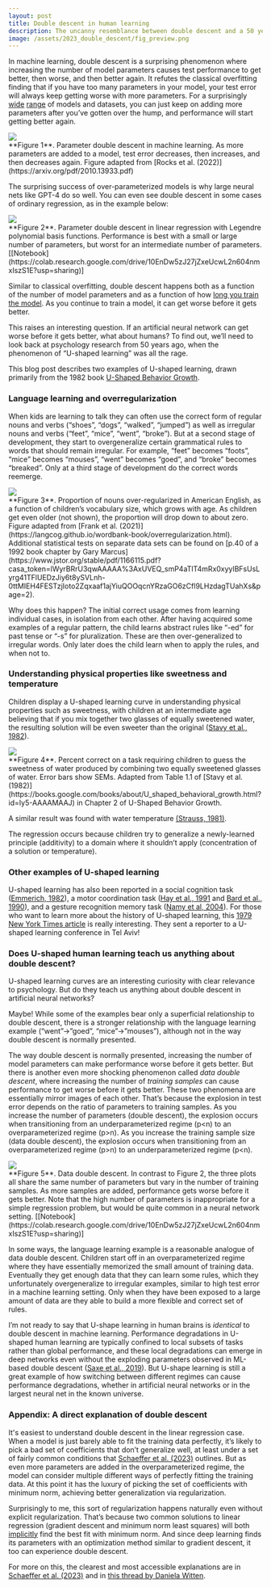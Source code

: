 ```yaml
---
layout: post
title: Double descent in human learning
description: The uncanny resemblance between double descent and a 50 year old theory from psychology 
image: /assets/2023_double_descent/fig_preview.png
---
```


In machine learning, double descent is a surprising phenomenon where increasing the number of model parameters causes test performance to get better, then worse, and then better again. It refutes the classical overfitting finding that if you have too many parameters in your model, your test error will always keep getting worse with more parameters. For a surprisingly [wide](https://arxiv.org/pdf/2303.14151.pdf) [range](https://arxiv.org/pdf/1912.02292.pdf) of models and datasets, you can just keep on adding more parameters after you’ve gotten over the hump, and performance will start getting better again. 


<div class="wrapper">
  <img src='/assets/2023_double_descent/fig_double_descent.png' class="inner" style="position:relative border: #222 2px solid; max-width:100%;" >
  <div class="caption">**Figure 1**. Parameter double descent in machine learning. As more parameters are added to a model, test error decreases, then increases, and then decreases again. Figure adapted from [Rocks et al. (2022)](https://arxiv.org/pdf/2010.13933.pdf)
  </div>
</div>

The surprising success of over-parameterized models is why large neural nets like GPT-4 do so well. You can even see double descent in some cases of ordinary regression, as in the example below:

<div class="wrapper">
  <img src='/assets/2023_double_descent/fig_poly_double_descent.png' class="inner" style="position:relative border: #222 2px solid; max-width:100%;" >
  <div class="caption">**Figure 2**. Parameter double descent in linear regression with Legendre polynomial basis functions. Performance is best with a small or large number of parameters, but worst for an intermediate number of parameters. [[Notebook](https://colab.research.google.com/drive/10EnDw5zJ27jZxeUcwL2n604nmxIszS1E?usp=sharing)]
  </div>
</div>


Similar to classical overfitting, double descent happens both as a function of the number of model parameters and as a function of how [long you train the model](https://arxiv.org/pdf/1912.02292.pdf). As you continue to train a model, it can get worse before it gets better.

This raises an interesting question. If an artificial neural network can get worse before it gets better, what about humans? To find out, we’ll need to look back at psychology research from 50 years ago, when the phenomenon of “U-shaped learning” was all the rage.

This blog post describes two examples of U-shaped learning, drawn primarily from the 1982 book [U-Shaped Behavior Growth](https://books.google.com/books/about/U_shaped_behavioral_growth.html?id=Iy5-AAAAMAAJ).

### Language learning and overregularization
When kids are learning to talk they can often use the correct form of regular nouns and verbs (“shoes”, “dogs”, “walked”, “jumped”) as well as irregular nouns and verbs (“feet”, “mice”, “went”, “broke”). But at a second stage of development, they start to overgeneralize certain grammatical rules to words that should remain irregular. For example, “feet” becomes “foots”, “mice” becomes “mouses”, “went” becomes “goed”, and “broke” becomes “breaked”. Only at a third stage of development do the correct words reemerge.

<div class="wrapper">
  <img src='/assets/2023_double_descent/fig_overregularization.png' class="inner" style="position:relative border: #222 2px solid; max-width:40%;" >
  <div class="caption">**Figure 3**. Proportion of nouns over-regularized in American English, as a function of children’s vocabulary size, which grows with age. As children get even older (not shown), the proportion will drop down to about zero. Figure adapted from [Frank et al. (2021)](https://langcog.github.io/wordbank-book/overregularization.html). Additional statistical tests on separate data sets can be found on [p.40 of a 1992 book chapter by Gary Marcus](https://www.jstor.org/stable/pdf/1166115.pdf?casa_token=lWyrBRrU3qwAAAAA%3AxUVEQ_smP4aTlT4mRx0xyylBFsUsLyrg41TFlUEDzJiy6t8ySVLnh-0ttMIEH4FESTzjIoto2Zqxaaf1ajYiuQOOqcnYRzaGO6zCfl9LHzdagTUahXs&page=2).
  </div>
</div>

Why does this happen? The initial correct usage comes from learning individual cases, in isolation from each other. After having acquired some examples of a regular pattern, the child learns abstract rules like “-ed” for past tense or “-s” for pluralization. These are then over-generalized to irregular words. Only later does the child learn when to apply the rules, and when not to.

### Understanding physical properties like sweetness and temperature
Children display a U-shaped learning curve in understanding physical properties such as sweetness, with children at an intermediate age believing that if you mix together two glasses of equally sweetened water, the resulting solution will be even sweeter than the original ([Stavy et al., 1982](https://books.google.com/books/about/U_shaped_behavioral_growth.html?id=Iy5-AAAAMAAJ)). 

<div class="wrapper">
  <img src='/assets/2023_double_descent/fig_sweetness.png' class="inner" style="position:relative border: #222 2px solid; max-width:100%;" >
  <div class="caption">**Figure 4**. Percent correct on a task requiring children to guess the sweetness of water produced by combining two equally sweetened glasses of water. Error bars show SEMs. Adapted from Table 1.1 of [Stavy et al. (1982)](https://books.google.com/books/about/U_shaped_behavioral_growth.html?id=Iy5-AAAAMAAJ) in Chapter 2 of U-Shaped Behavior Growth. 
  </div>
</div>


A similar result was found with water temperature [(Strauss, 1981)](https://doi.org/10.1016/0010-0277(81)90060-3).

The regression occurs because children try to generalize a newly-learned principle (additivity) to a domain where it shouldn’t apply (concentration of a solution or temperature). 

### Other examples of U-shaped learning
U-shaped learning has also been reported in a social cognition task ([Emmerich, 1982](https://books.google.com/books/about/U_shaped_behavioral_growth.html?id=Iy5-AAAAMAAJ)), a motor coordination task ([Hay et al., 1991](https://doi.org/10.1016/0001-6918(91)90035-X) and [Bard et al., 1990](https://doi.org/10.1016/0022-0965(90)90034-6)), and a gesture recognition memory task ([Namy et al, 2004](https://doi.org/10.1207/s15327647jcd0501_3)). For those who want to learn more about the history of U-shaped learning, this [1979 New York Times article](https://www.nytimes.com/1979/09/25/archives/ushaped-behavior-challenges-basic-concept-of-development-group.html) is really interesting. They sent a reporter to a U-shaped learning conference in Tel Aviv! 

### Does U-shaped human learning teach us anything about double descent?
U-shaped learning curves are an interesting curiosity with clear relevance to psychology. But do they teach us anything about double descent in artificial neural networks?

Maybe! While some of the examples bear only a superficial relationship to double descent, there is a stronger relationship with the language learning example (“went”→”goed”, “mice”→”mouses”), although not in the way double descent is normally presented. 

The way double descent is normally presented, increasing the number of model parameters can make performance worse before it gets better. But there is another even more shocking phenomenon called _data double descent_, where increasing the number of _training samples_ can cause performance to get worse before it gets better. These two phenomena are essentially mirror images of each other. That’s because the explosion in test error depends on the ratio of parameters to training samples. As you increase the number of parameters (double descent), the explosion occurs when transitioning from an underparameterized regime (p<n) to an overparameterized regime (p>n). As you increase the training sample size (data double descent), the explosion occurs when transitioning from an overparameterized regime (p>n) to an underparameterized regime (p<n). 

<div class="wrapper">
  <img src='/assets/2023_double_descent/fig_poly_data_double_descent.png' class="inner" style="position:relative border: #222 2px solid; max-width:100%;" >
  <div class="caption">**Figure 5**. Data double descent. In contrast to Figure 2, the three plots all share the same number of parameters but vary in the number of training samples. As more samples are added, performance gets worse before it gets better. Note that the high number of parameters is inappropriate for a simple regression problem, but would be quite common in a neural network setting. [[Notebook](https://colab.research.google.com/drive/10EnDw5zJ27jZxeUcwL2n604nmxIszS1E?usp=sharing)]
  </div>
</div>

In some ways, the language learning example is a reasonable analogue of data double descent. Children start off in an overparameterized regime where they have essentially memorized the small amount of training data. Eventually they get enough data that they can learn some rules, which they unfortunately overgeneralize to irregular examples, similar to high test error in a machine learning setting. Only when they have been exposed to a large amount of data are they able to build a more flexible and correct set of rules. 

I’m not ready to say that U-shape learning in human brains is _identical_ to double descent in machine learning. Performance degradations in U-shaped human learning are typically confined to local subsets of tasks rather than global performance, and these local degradations can emerge in deep networks even without the exploding parameters observed in ML-based double descent ([Saxe et al., 2019](https://doi.org/10.1073/pnas.1820226116)). But U-shape learning is still a great example of how switching between different regimes can cause performance degradations, whether in artificial neural networks or in the largest neural net in the known universe.

### Appendix: A direct explanation of double descent
It's easiest to understand double descent in the linear regression case. When a model is just barely able to fit the training data perfectly, it’s likely to pick a bad set of coefficients that don’t generalize well, at least under a set of fairly common conditions that [Schaeffer et al. (2023)](https://arxiv.org/pdf/2303.14151.pdf) outlines. But as even more parameters are added in the overparameterized regime, the model can consider multiple different ways of perfectly fitting the training data. At this point it has the luxury of picking the set of coefficients with minimum norm, achieving better generalization via regularization. 

Surprisingly to me, this sort of regularization happens naturally even without explicit regularization. That’s because two common solutions to linear regression (gradient descent and minimum norm least squares) will both [implicitly](https://arxiv.org/pdf/2303.14151.pdf) find the best fit with minimum norm. And since deep learning finds its parameters with an optimization method similar to gradient descent, it too can experience double descent.

For more on this, the clearest and most accessible explanations are in [Schaeffer et al. (2023)](https://arxiv.org/pdf/2303.14151.pdf) and in [this thread by Daniela Witten](https://twitter.com/daniela_witten/status/1292293102103748609). 